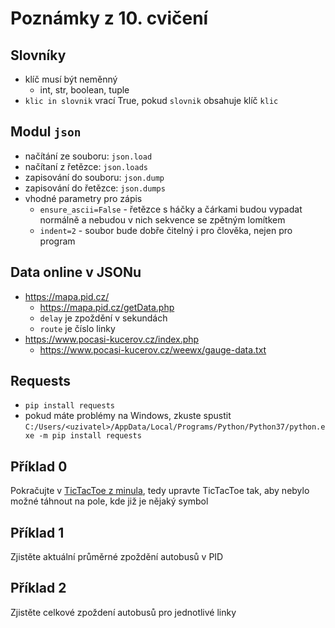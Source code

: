 # Poznámky z 10. cvičení

## Slovníky
  - klíč musí být neměnný
      - int, str, boolean, tuple
  - `klic in slovnik` vrací True, pokud `slovnik` obsahuje klíč `klic`
## Modul `json`
  - načítání ze souboru: `json.load`
  - načítaní z řetězce: `json.loads`
  - zapisování do souboru: `json.dump`
  - zapisování do řetězce: `json.dumps`
  - vhodné parametry pro zápis
    - `ensure_ascii=False` - řetězce s háčky a čárkami budou vypadat normálně a nebudou v nich sekvence se zpětným lomítkem
    - `indent=2` - soubor bude dobře čitelný i pro člověka, nejen pro program

## Data online v JSONu
  - https://mapa.pid.cz/
    - https://mapa.pid.cz/getData.php
    - `delay` je zpoždění v sekundách
    - `route` je číslo linky
  - https://www.pocasi-kucerov.cz/index.php
    - https://www.pocasi-kucerov.cz/weewx/gauge-data.txt

## Requests
  - `pip install requests`
  - pokud máte problémy na Windows, zkuste spustit `C:/Users/<uzivatel>/AppData/Local/Programs/Python/Python37/python.exe -m pip install requests`

## Příklad 0
Pokračujte v [TicTacToe z minula](https://github.com/xtompok/uvod-do-prg_20/tree/master/cv09#p%C5%99%C3%ADklad-1), tedy upravte TicTacToe tak, aby nebylo možné táhnout na pole, kde již je nějaký symbol

## Příklad 1
Zjistěte aktuální průměrné zpoždění autobusů v PID

## Příklad 2
Zjistěte celkové zpoždení autobusů pro jednotlivé linky
